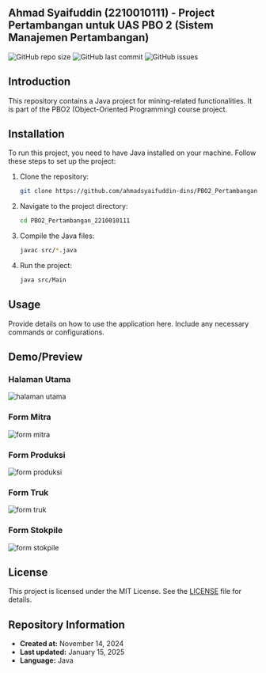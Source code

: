 ## Ahmad Syaifuddin (2210010111) - Project Pertambangan untuk UAS PBO 2 (Sistem Manajemen Pertambangan)

![GitHub repo size](https://img.shields.io/github/repo-size/ahmadsyaifuddin-dins/PBO2_Pertambangan_2210010111)
![GitHub last commit](https://img.shields.io/github/last-commit/ahmadsyaifuddin-dins/PBO2_Pertambangan_2210010111)
![GitHub issues](https://img.shields.io/github/issues/ahmadsyaifuddin-dins/PBO2_Pertambangan_2210010111)

## Introduction
This repository contains a Java project for mining-related functionalities. It is part of the PBO2 (Object-Oriented Programming) course project.

## Installation
To run this project, you need to have Java installed on your machine. Follow these steps to set up the project:
1. Clone the repository:
    ```bash
    git clone https://github.com/ahmadsyaifuddin-dins/PBO2_Pertambangan_2210010111.git
    ```
2. Navigate to the project directory:
    ```bash
    cd PBO2_Pertambangan_2210010111
    ```
3. Compile the Java files:
    ```bash
    javac src/*.java
    ```
4. Run the project:
    ```bash
    java src/Main
    ```

## Usage
Provide details on how to use the application here. Include any necessary commands or configurations.


## Demo/Preview
### Halaman Utama
![halaman utama](https://github.com/user-attachments/assets/208c9bf6-8814-4fda-bd7e-c38e6a1e8443)

### Form Mitra
![form mitra](https://github.com/user-attachments/assets/d18d2395-ea3f-42ae-8ce6-fbcb6ce28cbf)

### Form Produksi
![form produksi](https://github.com/user-attachments/assets/ddfd52a9-3f91-4497-a7bc-1a870bb54eb5)

### Form Truk
![form truk](https://github.com/user-attachments/assets/5fde5d13-7c82-4c8f-ad54-b3c531b19d3a)

### Form Stokpile
![form stokpile](https://github.com/user-attachments/assets/5811a797-c15d-4c11-bd36-35d1928caa80)



## License
This project is licensed under the MIT License. See the [LICENSE](https://github.com/ahmadsyaifuddin-dins/PBO2_Pertambangan_2210010111/blob/main/LICENSE) file for details.

## Repository Information
- **Created at:** November 14, 2024
- **Last updated:** January 15, 2025
- **Language:** Java

